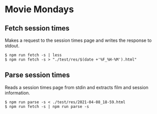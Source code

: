 Movie Mondays
=============

Fetch session times
-------------------

Makes a request to the session times page and writes the response to stdout.

    $ npm run fetch -s | less
    $ npm run fetch -s > "./test/res/$(date +'%F_%H-%M').html"

Parse session times
-------------------

Reads a session times page from stdin and extracts film and session information.

    $ npm run parse -s < ./test/res/2021-04-08_18-59.html
    $ npm run fetch -s | npm run parse -s
